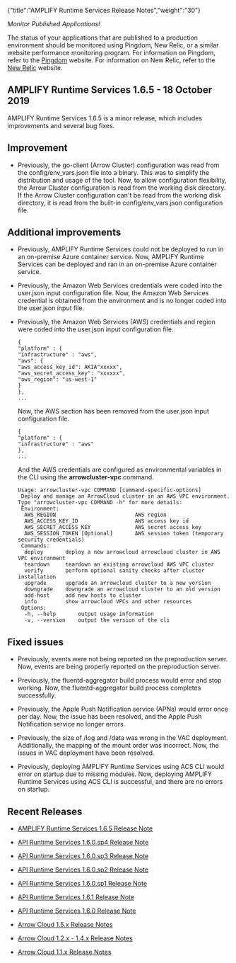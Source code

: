 {"title":"AMPLIFY Runtime Services Release Notes","weight":"30"}

*Monitor Published Applications!*

The status of your applications that are published to a production environment should be monitored using Pingdom, New Relic, or a similar website performance monitoring program. For information on Pingdom, refer to the [Pingdom](https://www.pingdom.com/) website. For information on New Relic, refer to the [New Relic](https://newrelic.com/) website.

## AMPLIFY Runtime Services 1.6.5 - 18 October 2019

AMPLIFY Runtime Services 1.6.5 is a minor release, which includes improvements and several bug fixes.

## Improvement

* Previously, the go-client (Arrow Cluster) configuration was read from the config/env\_vars.json file into a binary. This was to simplify the distribution and usage of the tool. Now, to allow configuration flexibility, the Arrow Cluster configuration is read from the working disk directory. If the Arrow Cluster configuration can't be read from the working disk directory, it is read from the built-in config/env\_vars.json configuration file.

## Additional improvements

* Previously, AMPLIFY Runtime Services could not be deployed to run in an on-premise Azure container service. Now, AMPLIFY Runtime Services can be deployed and ran in an on-premise Azure container service.

* Previously, the Amazon Web Services credentials were coded into the user.json input configuration file. Now, the Amazon Web Services credential is obtained from the environment and is no longer coded into the user.json input file.

* Previously, the Amazon Web Services (AWS) credentials and region were coded into the user.json input configuration file.

    ```
    {
    "platform" : {
    "infrastructure" : "aws",
    "aws": {
    "aws_access_key_id": AKIA"xxxxx",
    "aws_secret_access_key": "xxxxxx",
    "aws_region": "us-west-1"
    }
    },
    ...
    ```

    Now, the AWS section has been removed from the user.json input configuration file.

    ```
    {
    "platform" : {
    "infrastructure" : "aws"
    },
    ...
    ```

    And the AWS credentials are configured as environmental variables in the CLI using the **arrowcluster-vpc** command.

    ```
    Usage: arrowcluster-vpc COMMAND [command-specific-options]
     Deploy and manage an ArrowCloud cluster in an AWS VPC environment. Type "arrowcluster-vpc COMMAND -h" for more details:
     Environment:
      AWS_REGION                         AWS region
      AWS_ACCESS_KEY_ID                  AWS access key id
      AWS_SECRET_ACCESS_KEY              AWS secret access key
      AWS_SESSION_TOKEN [Optional]       AWS session token (temporary security credentials)
     Commands:
      deploy       deploy a new arrowcloud arrowcloud cluster in AWS VPC environment
      teardown     teardown an existing arrowcloud AWS VPC cluster
      verify       perform optional sanity checks after cluster installation
      upgrade      upgrade an arrowcloud cluster to a new version
      downgrade    downgrade an arrowcloud cluster to an old version
      add-host     add new hosts to cluster
      info         show arrowcloud VPCs and other resources
     Options:
      -h, --help       output usage information
      -v, --version    output the version of the cli
    ```

## Fixed issues

* Previously, events were not being reported on the preproduction server. Now, events are being properly reported on the preproduction server.

* Previously, the fluentd-aggregator build process would error and stop working. Now, the fluentd-aggregator build process completes successfully.

* Previously, the Apple Push Notification service (APNs) would error once per day. Now, the issue has been resolved, and the Apple Push Notification service no longer errors.

* Previously, the size of /log and /data was wrong in the VAC deployment. Additionally, the mapping of the mount order was incorrect. Now, the issues in VAC deployment have been resolved.

* Previously, deploying AMPLIFY Runtime Services using ACS CLI would error on startup due to missing modules. Now, deploying AMPLIFY Runtime Services using ACS CLI is successful, and there are no errors on startup.

## Recent Releases

* [AMPLIFY Runtime Services 1.6.5 Release Note](/docs/appc/AMPLIFY_Runtime_Services/AMPLIFY_Runtime_Services_Release_Notes/AMPLIFY_Runtime_Services_1.6.5_Release_Note/)

* [API Runtime Services 1.6.0.sp4 Release Note](/docs/appc/AMPLIFY_Runtime_Services/AMPLIFY_Runtime_Services_Release_Notes/API_Runtime_Services_1.6.0.sp4_Release_Note/)

* [API Runtime Services 1.6.0.sp3 Release Note](/docs/appc/AMPLIFY_Runtime_Services/AMPLIFY_Runtime_Services_Release_Notes/API_Runtime_Services_1.6.0.sp3_Release_Note/)

* [API Runtime Services 1.6.0.sp2 Release Note](/docs/appc/AMPLIFY_Runtime_Services/AMPLIFY_Runtime_Services_Release_Notes/API_Runtime_Services_1.6.0.sp2_Release_Note/)

* [API Runtime Services 1.6.0.sp1 Release Note](/docs/appc/AMPLIFY_Runtime_Services/AMPLIFY_Runtime_Services_Release_Notes/API_Runtime_Services_1.6.0.sp1_Release_Note/)

* [API Runtime Services 1.6.1 Release Note](/docs/appc/AMPLIFY_Runtime_Services/AMPLIFY_Runtime_Services_Release_Notes/API_Runtime_Services_1.6.1_Release_Note/)

* [API Runtime Services 1.6.0 Release Note](/docs/appc/AMPLIFY_Runtime_Services/AMPLIFY_Runtime_Services_Release_Notes/API_Runtime_Services_1.6.0_Release_Note/)

* [Arrow Cloud 1.5.x Release Notes](/docs/appc/AMPLIFY_Runtime_Services/AMPLIFY_Runtime_Services_Release_Notes/Arrow_Cloud_1.5.x_Release_Notes/)

* [Arrow Cloud 1.2.x - 1.4.x Release Notes](/docs/appc/AMPLIFY_Runtime_Services/AMPLIFY_Runtime_Services_Release_Notes/Arrow_Cloud_1.2.x_-_1.4.x_Release_Notes/)

* [Arrow Cloud 1.1.x Release Notes](/docs/appc/AMPLIFY_Runtime_Services/AMPLIFY_Runtime_Services_Release_Notes/Arrow_Cloud_1.1.x_Release_Notes/)
